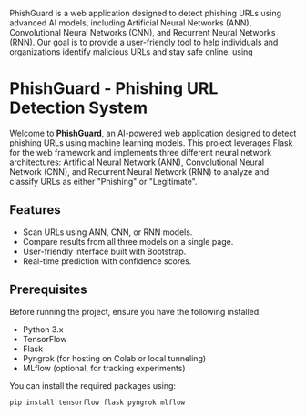 PhishGuard is a web application designed to detect phishing URLs using advanced AI models, including Artificial Neural Networks (ANN), Convolutional Neural Networks (CNN), and Recurrent Neural Networks (RNN). Our goal is to provide a user-friendly tool to help individuals and organizations identify malicious URLs and stay safe online.
using 
# PhishGuard - Phishing URL Detection System

Welcome to **PhishGuard**, an AI-powered web application designed to detect phishing URLs using machine learning models. This project leverages Flask for the web framework and implements three different neural network architectures: Artificial Neural Network (ANN), Convolutional Neural Network (CNN), and Recurrent Neural Network (RNN) to analyze and classify URLs as either "Phishing" or "Legitimate".

## Features
- Scan URLs using ANN, CNN, or RNN models.
- Compare results from all three models on a single page.
- User-friendly interface built with Bootstrap.
- Real-time prediction with confidence scores.

## Prerequisites
Before running the project, ensure you have the following installed:
- Python 3.x
- TensorFlow
- Flask
- Pyngrok (for hosting on Colab or local tunneling)
- MLflow (optional, for tracking experiments)

You can install the required packages using:
```bash
pip install tensorflow flask pyngrok mlflow
